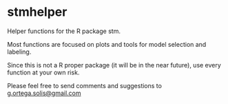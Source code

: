 # stmhelper
Helper functions for the R package stm.

Most functions are focused on plots and tools for model selection and labeling.

Since this is not a R proper package (it will be in the near future), use every function at your own risk.

Please feel free to send comments and suggestions to g.ortega.solis@gmail.com

